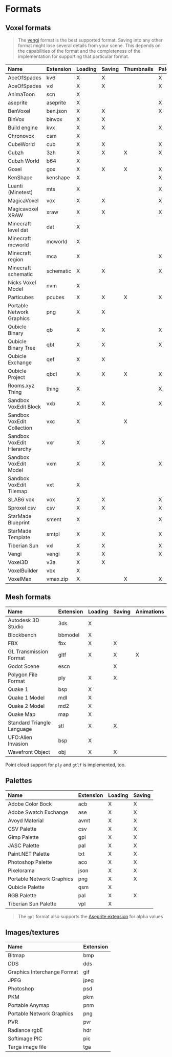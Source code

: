 # Formats

## Voxel formats

> The [vengi](FormatSpec.md) format is the best supported format. Saving into any other format might lose several details from your scene. This depends on the capabilities of the format and the completeness of the implementation for supporting that particular format.

| Name                       | Extension   | Loading | Saving | Thumbnails | Palette | Animations |
| :------------------------- | ----------- | ------- | ------ | ---------- | ------- | ---------- |
| AceOfSpades                | kv6         | X       | X      |            | X       |            |
| AceOfSpades                | vxl         | X       | X      |            | X       |            |
| AnimaToon                  | scn         | X       |        |            |         | X          |
| aseprite                   | aseprite    | X       |        |            | X       |            |
| BenVoxel                   | ben.json    | X       | X      |            | X       |            |
| BinVox                     | binvox      | X       | X      |            |         |            |
| Build engine               | kvx         | X       | X      |            | X       |            |
| Chronovox                  | csm         | X       |        |            |         |            |
| CubeWorld                  | cub         | X       | X      |            | X       |            |
| Cubzh                      | 3zh         | X       | X      | X          | X       |            |
| Cubzh World                | b64         | X       |        |            |         |            |
| Goxel                      | gox         | X       | X      | X          | X       |            |
| KenShape                   | kenshape    | X       |        |            | X       |            |
| Luanti (Minetest)          | mts         | X       |        |            | X       |            |
| MagicaVoxel                | vox         | X       | X      |            | X       |            |
| Magicavoxel XRAW           | xraw        | X       | X      |            | X       |            |
| Minecraft level dat        | dat         | X       |        |            |         |            |
| Minecraft mcworld          | mcworld     | X       |        |            |         |            |
| Minecraft region           | mca         | X       |        |            | X       |            |
| Minecraft schematic        | schematic   | X       | X      |            | X       |            |
| Nicks Voxel Model          | nvm         | X       |        |            |         |            |
| Particubes                 | pcubes      | X       | X      | X          | X       |            |
| Portable Network Graphics  | png         | X       | X      |            |         |            |
| Qubicle Binary             | qb          | X       | X      |            | X       |            |
| Qubicle Binary Tree        | qbt         | X       | X      |            | X       |            |
| Qubicle Exchange           | qef         | X       | X      |            |         |            |
| Qubicle Project            | qbcl        | X       | X      | X          | X       |            |
| Rooms.xyz Thing            | thing       | X       |        |            | X       |            |
| Sandbox VoxEdit Block      | vxb         | X       | X      |            | X       |            |
| Sandbox VoxEdit Collection | vxc         | X       |        | X          |         |            |
| Sandbox VoxEdit Hierarchy  | vxr         | X       | X      |            |         | X          |
| Sandbox VoxEdit Model      | vxm         | X       | X      |            | X       |            |
| Sandbox VoxEdit Tilemap    | vxt         | X       |        |            |         |            |
| SLAB6 vox                  | vox         | X       | X      |            | X       |            |
| Sproxel csv                | csv         | X       | X      |            | X       |            |
| StarMade Blueprint         | sment       | X       |        |            | X       |            |
| StarMade Template          | smtpl       | X       | X      |            | X       |            |
| Tiberian Sun               | vxl         | X       | X      |            | X       | X          |
| Vengi                      | vengi       | X       | X      |            | X       | X          |
| Voxel3D                    | v3a         | X       | X      |            |         |            |
| VoxelBuilder               | vbx         | X       |        |            |         |            |
| VoxelMax                   | vmax.zip    | X       |        | X          | X       |            |

## Mesh formats

| Name                       | Extension | Loading | Saving    | Animations |
| :------------------------- | --------- | ------- | --------- | ---------- |
| Autodesk 3D Studio         | 3ds       | X       |           |            |
| Blockbench                 | bbmodel   | X       |           |            |
| FBX                        | fbx       | X       | X         |            |
| GL Transmission Format     | gltf      | X       | X         | X          |
| Godot Scene                | escn      |         | X         |            |
| Polygon File Format        | ply       | X       | X         |            |
| Quake 1                    | bsp       | X       |           |            |
| Quake 1 Model              | mdl       | X       |           |            |
| Quake 2 Model              | md2       | X       |           |            |
| Quake Map                  | map       | X       |           |            |
| Standard Triangle Language | stl       | X       | X         |            |
| UFO:Alien Invasion         | bsp       | X       |           |            |
| Wavefront Object           | obj       | X       | X         |            |

Point cloud support for `ply` and `gtlf` is implemented, too.

## Palettes

| Name                            | Extension | Loading | Saving |
| :------------------------------ | --------- | ------- | ------ |
| Adobe Color Bock                | acb       | X       | X      |
| Adobe Swatch Exchange           | ase       | X       | X      |
| Avoyd Material                  | avmt      | X       | X      |
| CSV Palette                     | csv       | X       | X      |
| Gimp Palette                    | gpl       | X       | X      |
| JASC Palette                    | pal       | X       | X      |
| Paint.NET Palette               | txt       | X       | X      |
| Photoshop Palette               | aco       | X       | X      |
| Pixelorama                      | json      | X       | X      |
| Portable Network Graphics       | png       | X       | X      |
| Qubicle Palette                 | qsm       | X       |        |
| RGB Palette                     | pal       | X       | X      |
| Tiberian Sun Palette            | vpl       | X       |        |

> The `gpl` format also supports the [Aseprite extension](https://github.com/aseprite/aseprite/blob/main/docs/gpl-palette-extension.md) for alpha values

## Images/textures

| Name                        | Extension |
| :-------------------------- | --------- |
| Bitmap                      | bmp       |
| DDS                         | dds       |
| Graphics Interchange Format | gif       |
| JPEG                        | jpeg      |
| Photoshop                   | psd       |
| PKM                         | pkm       |
| Portable Anymap             | pnm       |
| Portable Network Graphics   | png       |
| PVR                         | pvr       |
| Radiance rgbE               | hdr       |
| Softimage PIC               | pic       |
| Targa image file            | tga       |
